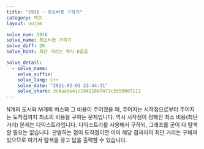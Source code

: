 ```yaml
---
title: "1916 - 최소비용 구하기"
category: 백준
layout: nojam

solve_num: 1916
solve_name: 최소비용 구하기
solve_diff: 20
solve_hint: 최단 거리는 역시 D읍읍

solve_detail:
  - solve_name:
    solve_suffix:
    solve_lang: C++
    solve_date: "2021-02-01 22:44:31"
    solve_share: 3c0aa3e41c1941168f473c33590df111
---
```


N개의 도시와 M개의 버스와 그 비용이 주어졌을 때, 주어지는 시작점으로부터 주어지는 도착점까지 최소의 비용을 구하는 문제입니다. 역시 시작점이 정해진 최소 비용(최단 거리) 문제는 다익스트라입니다. 다익스트라를 사용해서 구하되, 그래프를 굳이 다 탐색할 필요는 없습니다. 판별하는 점이 도착점이면 이미 해당 점까지의 최단 거리는 구해져있으므로 여기서 탐색을 끊고 답을 출력할 수 있습니다.
